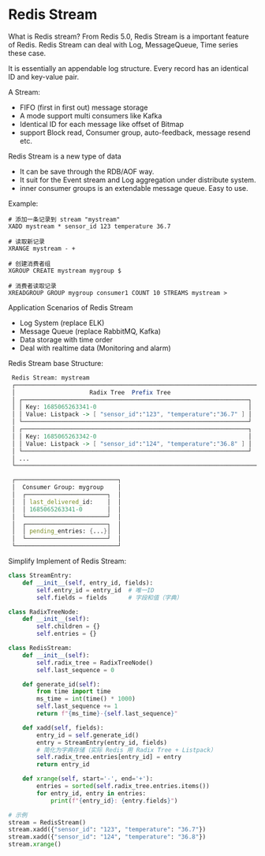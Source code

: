# Redis Stream

What is Redis stream?
From Redis 5.0, Redis Stream is a important feature of Redis. Redis Stream can deal with Log, MessageQueue, Time series these case.

It is essentially an appendable log structure. Every record has an identical ID and key-value pair.

A Stream:

* FIFO (first in first out) message storage
* A mode support multi consumers like Kafka
* Identical ID for each message like offset of Bitmap
* support Block read, Consumer group, auto-feedback, message resend etc.

Redis Stream is a new type of data

* It can be save through the RDB/AOF way.
* It suit for the Event stream and Log aggregation under distribute system.
* inner consumer groups is an extendable message queue. Easy to use.

Example:
```shell
# 添加一条记录到 stream "mystream"
XADD mystream * sensor_id 123 temperature 36.7

# 读取新记录
XRANGE mystream - +

# 创建消费者组
XGROUP CREATE mystream mygroup $

# 消费者读取记录
XREADGROUP GROUP mygroup consumer1 COUNT 10 STREAMS mystream >

```

Application Scenarios of Redis Stream

* Log System (replace ELK)
* Message Queue (replace RabbitMQ, Kafka)
* Data storage with time order
* Deal with realtime data (Monitoring and alarm)


Redis Stream base Structure:

```mathematica
 Redis Stream: mystream
 ┌─────────────────────────────────────────────────────────────────────┐
 │                     Radix Tree  Prefix Tree                         │
 │ ┌────────────────────────────────────────────────────────────────┐  │
 │ │ Key: 1685065263341-0                                           │  │
 │ │ Value: Listpack -> [ "sensor_id":"123", "temperature":"36.7" ] │  │
 │ └────────────────────────────────────────────────────────────────┘  │
 │ ┌────────────────────────────────────────────────────────────────┐  │
 │ │ Key: 1685065263342-0                                           │  │
 │ │ Value: Listpack -> [ "sensor_id":"124", "temperature":"36.8" ] │  │
 │ └────────────────────────────────────────────────────────────────┘  │
 │ ...                                                                 │
 └─────────────────────────────────────────────────────────────────────┘

 ┌─────────────────────────────┐
 │  Consumer Group: mygroup    │
 │  ┌───────────────────────┐  │
 │  │ last_delivered_id:    │  │
 │  │ 1685065263341-0       │  │
 │  └───────────────────────┘  │
 │  ┌───────────────────────┐  │
 │  │ pending_entries: {...}│  │
 │  └───────────────────────┘  │
 └─────────────────────────────┘
```

Simplify Implement of Redis Stream:

```py
class StreamEntry:
    def __init__(self, entry_id, fields):
        self.entry_id = entry_id  # 唯一ID
        self.fields = fields      # 字段和值（字典）

class RadixTreeNode:
    def __init__(self):
        self.children = {}
        self.entries = {}

class RedisStream:
    def __init__(self):
        self.radix_tree = RadixTreeNode()
        self.last_sequence = 0

    def generate_id(self):
        from time import time
        ms_time = int(time() * 1000)
        self.last_sequence += 1
        return f"{ms_time}-{self.last_sequence}"

    def xadd(self, fields):
        entry_id = self.generate_id()
        entry = StreamEntry(entry_id, fields)
        # 简化为字典存储（实际 Redis 用 Radix Tree + Listpack）
        self.radix_tree.entries[entry_id] = entry
        return entry_id

    def xrange(self, start='-', end='+'):
        entries = sorted(self.radix_tree.entries.items())
        for entry_id, entry in entries:
            print(f"{entry_id}: {entry.fields}")

# 示例
stream = RedisStream()
stream.xadd({"sensor_id": "123", "temperature": "36.7"})
stream.xadd({"sensor_id": "124", "temperature": "36.8"})
stream.xrange()
```